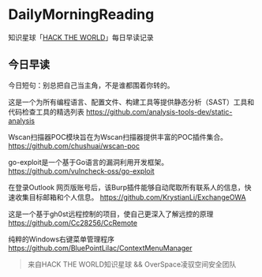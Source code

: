 # DailyMorningReading

知识星球「[HACK THE WORLD](https://public.zsxq.com/groups/225824414251.html)」每日早读记录

## 今日早读

今日短句：别总把自己当主角，不是谁都围着你转的。

这是一个为所有编程语言、配置文件、构建工具等提供静态分析（SAST）工具和代码检查工具的精选列表
https://github.com/analysis-tools-dev/static-analysis

Wscan扫描器POC模块旨在为Wscan扫描器提供丰富的POC插件集合。
https://github.com/chushuai/wscan-poc

go-exploit是一个基于Go语言的漏洞利用开发框架。
https://github.com/vulncheck-oss/go-exploit

在登录Outlook 网页版账号后，该Burp插件能够自动爬取所有联系人的信息，快速收集目标邮箱和个人信息。
https://github.com/KrystianLi/ExchangeOWA

这是一个基于gh0st远程控制的项目，使自己更深入了解远控的原理
https://github.com/Cc28256/CcRemote

纯粹的Windows右键菜单管理程序
https://github.com/BluePointLilac/ContextMenuManager

> 来自HACK THE WORLD知识星球 && OverSpace凌驭空间安全团队
